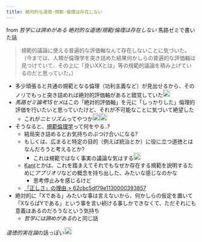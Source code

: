 ```yaml
---
title: 絶対的な道徳-規範-倫理は存在しない
---
```


from *哲学には諦めがある*
*絶対的な道徳/規範/倫理は存在しない*
馬路ゼミで書いた話

 > 
 > 規範的議論に使える普遍的な評価軸なんて存在しないことに気づいた。（今までは、人類が倫理学を突き詰めた結果何かしらの普遍的な評価軸は見つけていて、その上に「良いXXとは」等の規範的議論を積み上げているのだと思っていた。）

* 多少頑張ると共通の規範となる倫理（功利主義など）が見出せるから、そのノリでもっと突き詰めれば絶対的評価軸があると錯覚していた<img src='https://scrapbox.io/api/pages/blu3mo-public/blu3mo/icon' alt='blu3mo.icon' height="19.5"/>
* *馬路ゼミ論考1Sセメ*はこの「絶対的評価軸」を元に「しっかりした」倫理的評価を行いたいと思っていたけど、それが不可能なことに気づいて絶望した
  * これが*ニヒリズム*ってやつか<img src='https://scrapbox.io/api/pages/blu3mo-public/blu3mo/icon' alt='blu3mo.icon' height="19.5"/><img src='https://scrapbox.io/api/pages/blu3mo-public/blu3mo/icon' alt='blu3mo.icon' height="19.5"/>
* そうなると、[規範倫理学](%E8%A6%8F%E7%AF%84%E5%80%AB%E7%90%86%E5%AD%A6.md)って何をやる..?
  * 結局突き詰めるとお気持ちのぶつけ合いになる?
  * もしくは、広まると特定の目的（例えば統治とか）に役に立つ道徳とはなんだろうと考えるとか?
    * これは規範ではなく事実の議論な気はする<img src='https://scrapbox.io/api/pages/blu3mo-public/blu3mo/icon' alt='blu3mo.icon' height="19.5"/>
  * [Kant](Kant.md)とかは、これを踏まえてそれでもなぜか存在する規範を説明するために*アプリオリ*などの概念を持ち出した、みたいな感じなのかな
    * 思考停止みを感じるけど
  * [「正しさ」の理由 > 62cbc5df79e1130000393857](%E3%80%8C%E6%AD%A3%E3%81%97%E3%81%95%E3%80%8D%E3%81%AE%E7%90%86%E7%94%B1.md#62cbc5df79e1130000393857)
* 絶対的に「Xである」みたいな事は言えないから、何かしらの仮定を置いて「XならばYである」という事を言い続ける事しかできなくて、ただそれにも意義はあるのだろうなという気持ち
  * *哲学には諦めがある*のと同じ話

*道徳的実在論*の話っぽい<img src='https://scrapbox.io/api/pages/blu3mo-public/blu3mo/icon' alt='blu3mo.icon' height="19.5"/>
